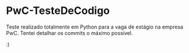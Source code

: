# PwC-TesteDeCodigo
 Teste realizado totalmente em Python para a vaga de estágio na empresa PwC. Tentei detalhar os commits o máximo possível.


 :)
